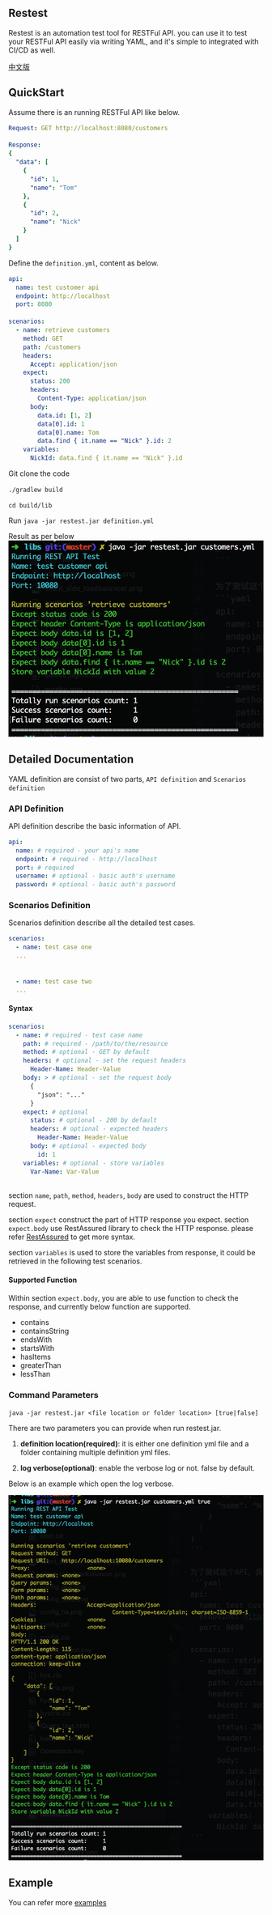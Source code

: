 ## Restest
Restest is an automation test tool for RESTFul API.
you can use it to test your RESTFul API easily via writing YAML, and it's simple to integrated with CI/CD as well.

[中文版](http://ndrlslz.github.io/2018/09/22/Restest/)

## QuickStart

Assume there is an running RESTFul API like below.
```yaml
Request: GET http://localhost:8080/customers

Response: 
{
  "data": [
    {
      "id": 1,
      "name": "Tom"
    },
    {
      "id": 2,
      "name": "Nick"
    }
  ]
}

```

Define the `definition.yml`, content as below.
```yaml
api:
  name: test customer api
  endpoint: http://localhost
  port: 8080

scenarios:
  - name: retrieve customers
    method: GET
    path: /customers
    headers:
      Accept: application/json
    expect:
      status: 200
      headers:
        Content-Type: application/json
      body:
        data.id: [1, 2]
        data[0].id: 1
        data[0].name: Tom
        data.find { it.name == "Nick" }.id: 2
    variables:
      NickId: data.find { it.name == "Nick" }.id
```

Git clone the code

`./gradlew build`

`cd build/lib`

Run `java -jar restest.jar definition.yml`

Result as per below
![restest_result](./images/restest_result.png)

## Detailed Documentation
YAML definition are consist of two parts, `API definition` and `Scenarios definition`

### API Definition
API definition describe the basic information of API.

```yaml
api:
  name: # required - your api's name
  endpoint: # required - http://localhost
  port: # required
  username: # optional - basic auth's username
  password: # optional - basic auth's password
```

### Scenarios Definition
Scenarios definition describe all the detailed test cases.

```yaml
scenarios:
  - name: test case one
  ...
  
  
  - name: test case two
  ...
```

#### Syntax

```yaml
scenarios:
  - name: # required - test case name
    path: # required - /path/to/the/resource
    method: # optional - GET by default
    headers: # optional - set the request headers 
      Header-Name: Header-Value
    body: > # optional - set the request body
      {
        "json": "..."
      }
    expect: # optional
      status: # optional - 200 by default
      headers: # optional - expected headers
        Header-Name: Header-Value
      body: # optional - expected body
        id: 1
    variables: # optional - store variables
      Var-Name: Var-Value  
      
```

section `name`, `path`, `method`, `headers`, `body` are used to construct the HTTP request.

section `expect` construct the part of HTTP response you expect.
section `expect.body` use RestAssured library to check the HTTP response. please refer [RestAssured](http://rest-assured.io/) to get more syntax.

section `variables` is used to store the variables from response, it could be retrieved in the following test scenarios.

#### Supported Function
Within section `expect.body`, you are able to use function to check the response, and currently below function are supported.
* contains
* containsString
* endsWith
* startsWith
* hasItems
* greaterThan
* lessThan

### Command Parameters
`java -jar restest.jar <file location or folder location> [true|false]`

There are two parameters you can provide when run restest.jar.
1. **definition location(required)**: it is either one definition yml file and a folder containing multiple definition yml files.

2. **log verbose(optional)**: enable the verbose log or not. false by default.

Below is an example which open the log verbose.

![restest_detailed_result](./images/restest_detailed_result.png)

## Example
You can refer more [examples](examples/example.yml)